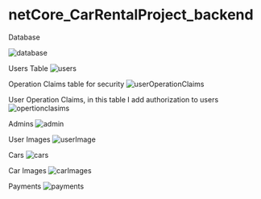 # netCore_CarRentalProject_backend

Database 

![database](https://user-images.githubusercontent.com/77804034/114306843-e54ab980-9ae5-11eb-8125-b761586684d9.png)

Users Table
![users](https://user-images.githubusercontent.com/77804034/114306857-f0054e80-9ae5-11eb-804c-6b824ed09c64.png)


Operation Claims table for security
![userOperationClaims](https://user-images.githubusercontent.com/77804034/114306894-10cda400-9ae6-11eb-89fd-0ddf301622a1.png)

User Operation Claims,  in this table I add authorization to users 
![opertionclasims](https://user-images.githubusercontent.com/77804034/114306873-f98eb680-9ae5-11eb-98b2-de2a91ab1ec8.png)

Admins
![admin](https://user-images.githubusercontent.com/77804034/114306982-643ff200-9ae6-11eb-8650-9de8608e1e6b.png)

User Images
![userImage](https://user-images.githubusercontent.com/77804034/114306975-5b4f2080-9ae6-11eb-8b57-5e4c67babf21.png)

Cars
![cars](https://user-images.githubusercontent.com/77804034/114307013-74f06800-9ae6-11eb-8427-1682fda6efaf.png)

Car Images
![carImages](https://user-images.githubusercontent.com/77804034/114307031-846fb100-9ae6-11eb-9510-a074a987e6d3.png)


Payments
![payments](https://user-images.githubusercontent.com/77804034/114307182-2d1e1080-9ae7-11eb-9763-d7bc75e984bf.png)
